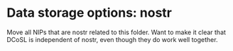 Data storage options: nostr
=====

Move all NIPs that are nostr related to this folder. Want to make it clear that DCoSL is independent of nostr, even though they do work well together.
